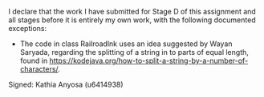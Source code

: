 I declare that the work I have submitted for Stage D of this assignment and all stages before it is entirely my own work, with the following documented exceptions:

* The code in class Railroadlnk uses an idea suggested by Wayan Saryada, regarding the splitting of a string in to parts of equal length, found in https://kodejava.org/how-to-split-a-string-by-a-number-of-characters/.

Signed: Kathia Anyosa (u6414938)

